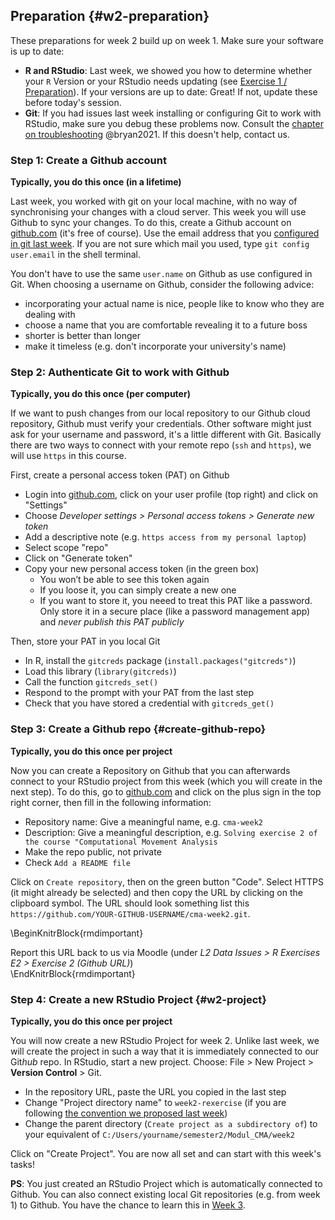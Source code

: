 ## Preparation {#w2-preparation}


These preparations for week 2 build up on week 1. Make sure your software is up to date: 

- **R and RStudio**: Last week, we showed you how to determine whether your `R` Version or your RStudio needs updating (see [Exercise 1 / Preparation](#w1-preparation)). If your versions are up to date: Great! If not, update these before today's session.
- **Git**:  If you had issues last week installing or configuring Git to work with RStudio, make sure you debug these problems now. Consult the [chapter on troubleshooting](https://happygitwithr.com/troubleshooting.html) @bryan2021. If this doesn't help, contact us. 



### Step 1: Create a Github account

**Typically, you do this once (in a lifetime)**

Last week, you worked with git on your local machine, with no way of synchronising your changes with a cloud server. This week you will use Github to sync your changes. To do this, create a Github account on [github.com](https://github.com/) (it's free of course). Use the email address that you [configured in git last week](#introduce-yourself-git). If you are not sure which mail you used, type `git config user.email` in the shell terminal. 

You don't have to use the same `user.name` on Github as use configured in Git. When choosing a username on Github, consider the following advice: 

- incorporating your actual name is nice, people like to know who they are dealing with
- choose a name that you are comfortable revealing it to a future boss
- shorter is better than longer
- make it timeless (e.g. don't incorporate your university's name)



### Step 2: Authenticate Git to work with Github

**Typically, you do this once (per computer)**

If we want to push changes from our local repository to our Github cloud repository, Github must verify your credentials. Other software might just ask for your username and password, it's a little different with Git. Basically there are two ways to connect with your remote repo (`ssh` and `https`), we will use `https` in this course. 


First, create a personal access token (PAT) on Github

- Login into [github.com](https://github.com/), click on your user profile (top right) and click on "Settings" 
- Choose *Developer settings > Personal access tokens > Generate new token*
- Add a descriptive note (e.g. `https access from my personal laptop`)
- Select scope "repo"
- Click on "Generate token"
- Copy your new personal access token (in the green box)
  - You won’t be able to see this token again
  - If you loose it, you can simply create a new one
  - If you want to store it, you neeed to treat this PAT like a password. Only store it in a secure place (like a password management app) and *never publish this PAT publicly*


Then, store your PAT in you local Git

- In R, install the `gitcreds` package (`install.packages("gitcreds")`)
- Load this library (`library(gitcreds)`)
- Call the function `gitcreds_set()`
- Respond to the prompt with your PAT from the last step
- Check that you have stored a credential with `gitcreds_get()`
  
  
### Step 3: Create a Git**hub** repo {#create-github-repo}

**Typically, you do this once per project**

Now you can create a Repository on Github that you can afterwards connect to your RStudio project from this week (which you will create in the next step). To do this, go to [github.com](https://github.com) and click on the plus sign in the top right corner, then fill in the following information:





- Repository name: Give a meaningful name, e.g.  `cma-week2`
- Description: Give a meaningful description, e.g. `Solving exercise 2 of the course "Computational Movement Analysis`
- Make the repo public, not private
- Check `Add a README file`

Click on `Create repository`, then on the green button "Code". Select HTTPS (it might already be selected) and then copy the URL by clicking on the clipboard symbol. The URL should look something list this `https://github.com/YOUR-GITHUB-USERNAME/cma-week2.git`. 



\BeginKnitrBlock{rmdimportant}<div class="rmdimportant">Report this URL back to us via Moodle (under *L2 Data Issues > R Exercises E2 > Exercise 2 (Github URL)*)</div>\EndKnitrBlock{rmdimportant}


### Step 4: Create a new RStudio Project {#w2-project}

**Typically, you do this once per project**

You will now create a new RStudio Project for week 2. Unlike last week, we will create the project in such a way that it is immediately connected to our Git*hub* repo. In RStudio, start a new project. Choose: File > New Project > **Version Control** > Git. 

- In the repository URL, paste the URL you copied in the last step
- Change "Project directory name" to `week2-rexercise` (if you are following [the convention we proposed last week](#folder-structure))
- Change the parent directory (`Create project as a subdirectory of`) to your equivalent of `C:/Users/yourname/semester2/Modul_CMA/week2`

Click on "Create Project". You are now all set and can start with this week's tasks!


**PS**: You just created an RStudio Project which is automatically connected to Github. You can also connect existing local Git repositories (e.g. from week 1) to Github. You have the chance to learn this in [Week 3](#w3-preparation).



<!-- ### Connect your local repo with the remote repository -->

<!-- **Typically, you do this once per project** -->

<!-- In RStudio, open the RStudio project from week 1. Open the terminal[^terminal2] and follow the instructions described in *…or push an existing repository from the command line* in the website you were just forwarded to on Github (under https://github.com/YOUR-GITHUB-USERNAME/cma-week1). These instructions should look something like this: -->


<!-- [^terminal2]: There is a terminal built into RStudio which you can use for this. By default, it is situated in the bottom left corner in the tab named "Terminal" -->


<!-- ``` -->
<!-- git remote add origin https://github.com/YOUR-GITHUB-USERNAME/cma-week2.git -->
<!-- git branch -M main -->
<!-- git push -u origin main -->
<!-- ``` -->

<!-- Type these commands line by line into your terminal. If you want to copy and paste the commands rather than type them: Note that ctrl + V for "pasting" won't work via the keyboard shortcut, you will have to paste by right clicking into the terminal and choosing "paste". Now refresh your repo on Github (https://github.com/YOUR-GITHUB-USERNAME/cma-week1): You should now see the files from week 1 on GitHub. Didn't work? Contact us! -->




